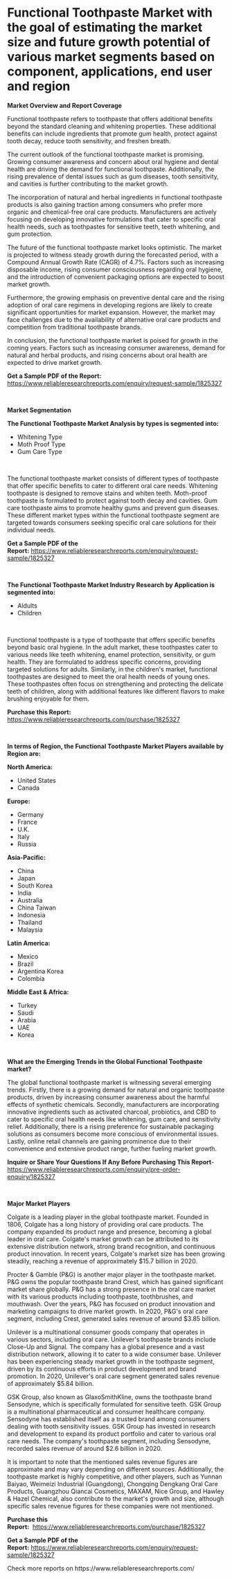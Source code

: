 <p><h1>Functional Toothpaste Market with the goal of estimating the market size and future growth potential of various market segments based on component, applications, end user and region</h1></p><p><strong>Market Overview and Report Coverage</strong></p>
<p><p>Functional toothpaste refers to toothpaste that offers additional benefits beyond the standard cleaning and whitening properties. These additional benefits can include ingredients that promote gum health, protect against tooth decay, reduce tooth sensitivity, and freshen breath.</p><p>The current outlook of the functional toothpaste market is promising. Growing consumer awareness and concern about oral hygiene and dental health are driving the demand for functional toothpaste. Additionally, the rising prevalence of dental issues such as gum diseases, tooth sensitivity, and cavities is further contributing to the market growth.</p><p>The incorporation of natural and herbal ingredients in functional toothpaste products is also gaining traction among consumers who prefer more organic and chemical-free oral care products. Manufacturers are actively focusing on developing innovative formulations that cater to specific oral health needs, such as toothpastes for sensitive teeth, teeth whitening, and gum protection.</p><p>The future of the functional toothpaste market looks optimistic. The market is projected to witness steady growth during the forecasted period, with a Compound Annual Growth Rate (CAGR) of 4.7%. Factors such as increasing disposable income, rising consumer consciousness regarding oral hygiene, and the introduction of convenient packaging options are expected to boost market growth.</p><p>Furthermore, the growing emphasis on preventive dental care and the rising adoption of oral care regimens in developing regions are likely to create significant opportunities for market expansion. However, the market may face challenges due to the availability of alternative oral care products and competition from traditional toothpaste brands.</p><p>In conclusion, the functional toothpaste market is poised for growth in the coming years. Factors such as increasing consumer awareness, demand for natural and herbal products, and rising concerns about oral health are expected to drive market growth.</p></p>
<p><strong>Get a Sample PDF of the Report:</strong> <a href="https://www.reliableresearchreports.com/enquiry/request-sample/1825327">https://www.reliableresearchreports.com/enquiry/request-sample/1825327</a></p>
<p>&nbsp;</p>
<p><strong>Market Segmentation</strong></p>
<p><strong>The Functional Toothpaste Market Analysis by types is segmented into:</strong></p>
<p><ul><li>Whitening Type</li><li>Moth Proof Type</li><li>Gum Care Type</li></ul></p>
<p>&nbsp;</p>
<p><p>The functional toothpaste market consists of different types of toothpaste that offer specific benefits to cater to different oral care needs. Whitening toothpaste is designed to remove stains and whiten teeth. Moth-proof toothpaste is formulated to protect against tooth decay and cavities. Gum care toothpaste aims to promote healthy gums and prevent gum diseases. These different market types within the functional toothpaste segment are targeted towards consumers seeking specific oral care solutions for their individual needs.</p></p>
<p><strong>Get a Sample PDF of the Report:</strong>&nbsp;<a href="https://www.reliableresearchreports.com/enquiry/request-sample/1825327">https://www.reliableresearchreports.com/enquiry/request-sample/1825327</a></p>
<p>&nbsp;</p>
<p><strong>The Functional Toothpaste Market Industry Research by Application is segmented into:</strong></p>
<p><ul><li>Aldults</li><li>Children</li></ul></p>
<p>&nbsp;</p>
<p><p>Functional toothpaste is a type of toothpaste that offers specific benefits beyond basic oral hygiene. In the adult market, these toothpastes cater to various needs like teeth whitening, enamel protection, sensitivity, or gum health. They are formulated to address specific concerns, providing targeted solutions for adults. Similarly, in the children's market, functional toothpastes are designed to meet the oral health needs of young ones. These toothpastes often focus on strengthening and protecting the delicate teeth of children, along with additional features like different flavors to make brushing enjoyable for them.</p></p>
<p><strong>Purchase this Report:</strong>&nbsp; <a href="https://www.reliableresearchreports.com/purchase/1825327">https://www.reliableresearchreports.com/purchase/1825327</a></p>
<p>&nbsp;</p>
<p><strong>In terms of Region, the Functional Toothpaste Market Players available by Region are:</strong></p>
<p>
    <p> <strong> North America: </strong>
        <ul>
            <li>United States</li>
            <li>Canada</li>
        </ul>
        </p> 
    <p> <strong> Europe: </strong>
        <ul>
            <li>Germany</li>
            <li>France</li>
            <li>U.K.</li>
            <li>Italy</li>
            <li>Russia</li>
        </ul>
        </p> 
    <p> <strong> Asia-Pacific: </strong>
        <ul>
            <li>China</li>
            <li>Japan</li>
            <li>South Korea</li>
            <li>India</li>
            <li>Australia</li>
            <li>China Taiwan</li>
            <li>Indonesia</li>
            <li>Thailand</li>
            <li>Malaysia</li>
        </ul>
        </p> 
    <p> <strong> Latin America: </strong>
        <ul>
            <li>Mexico</li>
            <li>Brazil</li>
            <li>Argentina Korea</li>
            <li>Colombia</li>
        </ul>
        </p> 
    <p> <strong> Middle East & Africa: </strong>
        <ul>
            <li>Turkey</li>
            <li>Saudi</li>
            <li>Arabia</li>
            <li>UAE</li>
            <li>Korea</li>
        </ul>
    </p>
    </p>
<p>&nbsp;</p>
<p><strong>What are the Emerging Trends in the Global Functional Toothpaste market?</strong></p>
<p><p>The global functional toothpaste market is witnessing several emerging trends. Firstly, there is a growing demand for natural and organic toothpaste products, driven by increasing consumer awareness about the harmful effects of synthetic chemicals. Secondly, manufacturers are incorporating innovative ingredients such as activated charcoal, probiotics, and CBD to cater to specific oral health needs like whitening, gum care, and sensitivity relief. Additionally, there is a rising preference for sustainable packaging solutions as consumers become more conscious of environmental issues. Lastly, online retail channels are gaining prominence due to their convenience and extensive product range, further fueling market growth.</p></p>
<p><strong>Inquire or Share Your Questions If Any Before Purchasing This Report</strong>- <a href="https://www.reliableresearchreports.com/enquiry/pre-order-enquiry/1825327">https://www.reliableresearchreports.com/enquiry/pre-order-enquiry/1825327</a></p>
<p>&nbsp;</p>
<p><strong>Major Market Players</strong></p>
<p><p>Colgate is a leading player in the global toothpaste market. Founded in 1806, Colgate has a long history of providing oral care products. The company expanded its product range and presence, becoming a global leader in oral care. Colgate's market growth can be attributed to its extensive distribution network, strong brand recognition, and continuous product innovation. In recent years, Colgate's market size has been growing steadily, reaching a revenue of approximately $15.7 billion in 2020.</p><p>Procter & Gamble (P&G) is another major player in the toothpaste market. P&G owns the popular toothpaste brand Crest, which has gained significant market share globally. P&G has a strong presence in the oral care market with its various products including toothpaste, toothbrushes, and mouthwash. Over the years, P&G has focused on product innovation and marketing campaigns to drive market growth. In 2020, P&G's oral care segment, including Crest, generated sales revenue of around $3.85 billion.</p><p>Unilever is a multinational consumer goods company that operates in various sectors, including oral care. Unilever's toothpaste brands include Close-Up and Signal. The company has a global presence and a vast distribution network, allowing it to cater to a wide consumer base. Unilever has been experiencing steady market growth in the toothpaste segment, driven by its continuous efforts in product development and brand promotion. In 2020, Unilever's oral care segment generated sales revenue of approximately $5.84 billion.</p><p>GSK Group, also known as GlaxoSmithKline, owns the toothpaste brand Sensodyne, which is specifically formulated for sensitive teeth. GSK Group is a multinational pharmaceutical and consumer healthcare company. Sensodyne has established itself as a trusted brand among consumers dealing with tooth sensitivity issues. GSK Group has invested in research and development to expand its product portfolio and cater to various oral care needs. The company's toothpaste segment, including Sensodyne, recorded sales revenue of around $2.6 billion in 2020.</p><p>It is important to note that the mentioned sales revenue figures are approximate and may vary depending on different sources. Additionally, the toothpaste market is highly competitive, and other players, such as Yunnan Baiyao, Weimeizi Industrial (Guangdong), Chongqing Dengkang Oral Care Products, Guangzhou Qiancai Cosmetics, MAXAM, Nice Group, and Hawley & Hazel Chemical, also contribute to the market's growth and size, although specific sales revenue figures for these companies were not mentioned.</p></p>
<p><strong>Purchase this Report:</strong>&nbsp;&nbsp;<a href="https://www.reliableresearchreports.com/purchase/1825327">https://www.reliableresearchreports.com/purchase/1825327</a></p>
<p></p>
<p><strong>Get a Sample PDF of the Report:</strong>&nbsp;<a href="https://www.reliableresearchreports.com/enquiry/request-sample/1825327">https://www.reliableresearchreports.com/enquiry/request-sample/1825327</a></p>
<p>Check more reports on https://www.reliableresearchreports.com/</p>